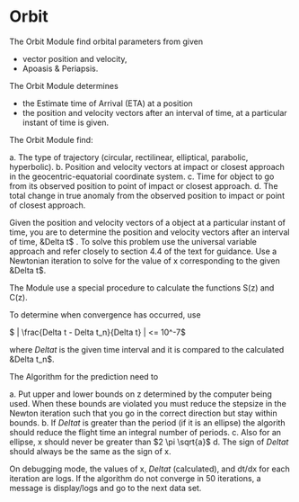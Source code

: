 
# Orbit

 The Orbit Module find orbital parameters from given 
- vector position and velocity,
- Apoasis & Periapsis.

The Orbit Module determines
- the Estimate time of Arrival (ETA) at a position 
- the position and velocity vectors after an interval of time, at a particular instant of time is given.

The Orbit Module find:

a. The type of trajectory (circular, rectilinear, elliptical, parabolic, hyperbolic).
b. Position and velocity vectors at impact or closest approach in the geocentric-equatorial coordinate system.
c. Time for object to go from its observed position to point of impact or closest approach.
d. The total change in true anomaly from the observed position to impact or point of closest approach.

Given the position and velocity vectors of a object at a particular instant of time, you are to determine the position and velocity vectors after an interval of time, &Delta t$ . 
To solve this problem use the universal variable approach and refer closely to section 4.4 of the text for guidance. 
Use a Newtonian iteration to solve for the value of x corresponding to the given &Delta t$. 

The Module use a special procedure to calculate the functions S(z) and C(z).

To determine when convergence has occurred, use

$ | \frac{Delta t - Delta t_n}{Delta t} | <= 10^-7$

where $Delta t$ is the given time interval and it is compared to the calculated &Delta t_n$. 

The Algorithm for the prediction need to

a. Put upper and lower bounds on z determined by the computer being used. When these bounds are violated you must reduce the stepsize in the Newton iteration such that you go in the correct direction but stay within bounds.
b. If $Delta t$ is greater than the period (if it is an ellipse) the algorith should reduce the flight time an integral number of periods.
c. Also for an ellipse, x should never be greater than $2 \pi \sqrt{a}$
d. The sign of $Delta t$ should always be the same as the sign of x.

On debugging mode, the values of x, $Delta t$  (calculated), and dt/dx for each iteration are logs. 
If the algorithm do not converge in 50 iterations, a message is display/logs and go to the next data set. 